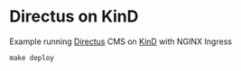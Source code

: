 # Directus on KinD

Example running [Directus](https://directus.io) CMS on [KinD](https://kind.sigs.k8s.io/) with NGINX Ingress


```
make deploy
```